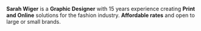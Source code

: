 <b>Sarah Wiger</b> is a <b>Graphic Designer</b> with 15 years experience
creating <b>Print and Online</b> solutions for the fashion industry.
<b>Affordable rates</b> and open to large or small brands.
